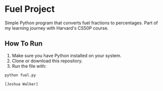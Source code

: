 # Fuel Project

Simple Python program that converts fuel fractions to percentages.
Part of my learning journey with Harvard's CS50P course.

## How To Run
1. Make sure you have Python installed on your system.
2. Clone or download this repository.
3. Run the file with:

```bash
python fuel.py

[Joshua Walker]